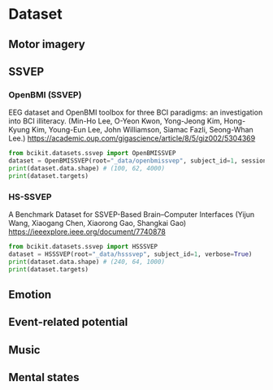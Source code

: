 # Dataset

## Motor imagery

## SSVEP

### OpenBMI (SSVEP)
EEG dataset and OpenBMI toolbox for three BCI paradigms: an investigation into BCI illiteracy.
(Min-Ho Lee, O-Yeon Kwon, Yong-Jeong Kim, Hong-Kyung Kim, Young-Eun Lee, John Williamson, Siamac Fazli, Seong-Whan Lee.)
https://academic.oup.com/gigascience/article/8/5/giz002/5304369

```python
from bcikit.datasets.ssvep import OpenBMISSVEP
dataset = OpenBMISSVEP(root="_data/openbmissvep", subject_id=1, session=1, verbose=True)
print(dataset.data.shape) # (100, 62, 4000)
print(dataset.targets)
```

### HS-SSVEP
A Benchmark Dataset for SSVEP-Based Brain–Computer Interfaces
(Yijun Wang, Xiaogang Chen, Xiaorong Gao, Shangkai Gao)
https://ieeexplore.ieee.org/document/7740878

```python
from bcikit.datasets.ssvep import HSSSVEP
dataset = HSSSVEP(root="_data/hsssvep", subject_id=1, verbose=True)
print(dataset.data.shape) # (240, 64, 1000)
print(dataset.targets)
```

## Emotion

## Event-related potential

## Music

## Mental states
